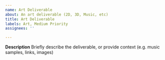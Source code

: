 ```yaml
---
name: Art Deliverable
about: An art deliverable (2D, 3D, Music, etc)
title: Art Deliverable
labels: Art, Medium Priority
assignees: ''

---
```


**Description**
Briefly describe the deliverable, or provide context (e.g. music samples, links, images)
